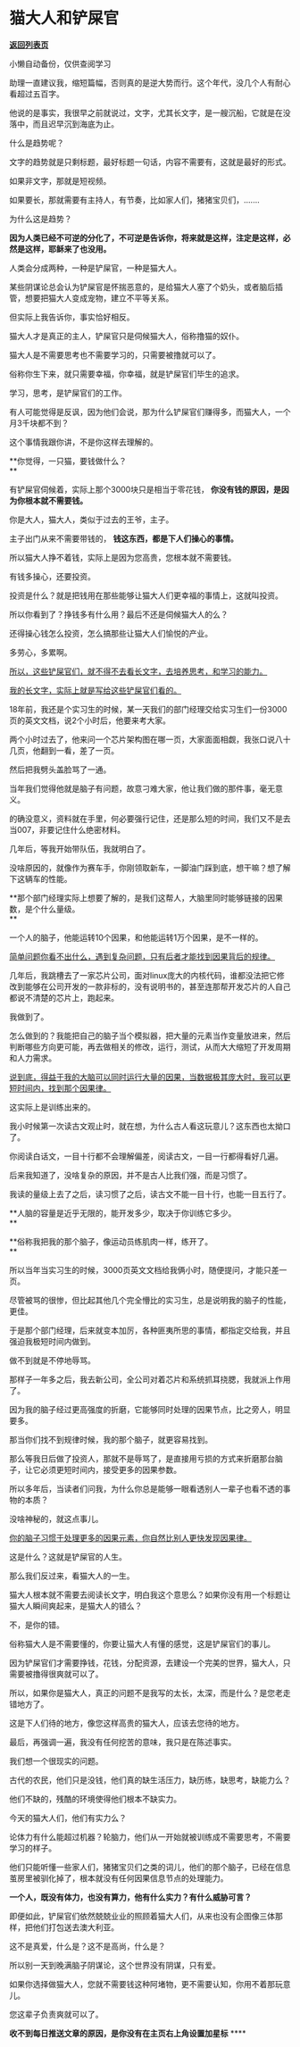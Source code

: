 # 猫大人和铲屎官

[**返回列表页**](/gzh/记忆承载3)

小懒自动备份，仅供查阅学习

助理一直建议我，缩短篇幅，否则真的是逆大势而行。这个年代，没几个人有耐心看超过五百字。

他说的是事实，我很早之前就说过，文字，尤其长文字，是一艘沉船，它就是在没落中，而且迟早沉到海底为止。

什么是趋势呢？  

文字的趋势就是只剩标题，最好标题一句话，内容不需要有，这就是最好的形式。

如果非文字，那就是短视频。

如果要长，那就需要有主持人，有节奏，比如家人们，猪猪宝贝们，.......  

为什么这是趋势？  

 **因为人类已经不可逆的分化了，不可逆是告诉你，将来就是这样，注定是这样，必然是这样，耶稣来了也没用。**

人类会分成两种，一种是铲屎官，一种是猫大人。

某些阴谋论总会认为铲屎官是怀揣恶意的，是给猫大人塞了个奶头，或者脑后插管，想要把猫大人变成宠物，建立不平等关系。

但实际上我告诉你，事实恰好相反。

猫大人才是真正的主人，铲屎官只是伺候猫大人，俗称撸猫的奴仆。  

猫大人是不需要思考也不需要学习的，只需要被撸就可以了。  

俗称你生下来，就只需要幸福，你幸福，就是铲屎官们毕生的追求。  

学习，思考，是铲屎官们的工作。  

有人可能觉得是反讽，因为他们会说，那为什么铲屎官们赚得多，而猫大人，一个月3千块都不到？  

这个事情我跟你讲，不是你这样去理解的。  

 **你觉得，一只猫，要钱做什么？  
**

有铲屎官伺候着，实际上那个3000块只是相当于零花钱， **你没有钱的原因，是因为你根本就不需要钱。**

你是大人，猫大人，类似于过去的王爷，主子。

主子出门从来不需要带钱的， **钱这东西，都是下人们操心的事情。**

所以猫大人挣不着钱，实际上是因为您高贵，您根本就不需要钱。  

有钱多操心，还要投资。

投资是什么？就是把钱用在那些能够让猫大人们更幸福的事情上，这就叫投资。

所以你看到了？挣钱多有什么用？最后不还是伺候猫大人的么？  

还得操心钱怎么投资，怎么搞那些让猫大人们愉悦的产业。  

多劳心，多累啊。  

[所以，这些铲屎官们，就不得不去看长文字，去培养思考，和学习的能力。](http://mp.weixin.qq.com/s?__biz=Mzg4MTg2MzU3Mg==&mid=2247484385&idx=1&sn=cb6e6bfdfe203dfe787896531af6a949&chksm=cf5e3d1af829b40c1312ff5ef45d923fd7040ab3aee7ac86a7addd5c3050c065fa16b3e7cf84&scene=21#wechat_redirect)

[我的长文字，实际上就是写给这些铲屎官们看的。  
](http://mp.weixin.qq.com/s?__biz=Mzg4MTg2MzU3Mg==&mid=2247484385&idx=1&sn=cb6e6bfdfe203dfe787896531af6a949&chksm=cf5e3d1af829b40c1312ff5ef45d923fd7040ab3aee7ac86a7addd5c3050c065fa16b3e7cf84&scene=21#wechat_redirect)

18年前，我还是个实习生的时候，某一天我们的部门经理交给实习生们一份3000页的英文文档，说2个小时后，他要来考大家。

两个小时过去了，他来问一个芯片架构图在哪一页，大家面面相觑，我张口说八十几页，他翻到一看，差了一页。  

然后把我劈头盖脸骂了一通。

当年我们觉得他就是脑子有问题，故意刁难大家，他让我们做的那件事，毫无意义。  

的确没意义，资料就在手里，何必要强行记住，还是那么短的时间，我们又不是去当007，非要记住什么绝密材料。  

几年后，等我开始带队伍，我就明白了。  

没啥原因的，就像作为赛车手，你刚领取新车，一脚油门踩到底，想干嘛？想了解下这辆车的性能。  

 **那个部门经理实际上想要了解的，是我们这帮人，大脑里同时能够链接的因果数，是个什么量级。  
**

一个人的脑子，他能运转10个因果，和他能运转1万个因果，是不一样的。  

[简单问题你看不出什么，遇到复杂问题，只有后者才能找到因果背后的规律。](http://mp.weixin.qq.com/s?__biz=MzkwMzQ1MzczOQ==&mid=2247484142&idx=1&sn=1ed4c39fa11da58fdd7ecb1a9d0cc844&chksm=c0974faaf7e0c6bc695ca325edac04e31fa539e74a6d173093bc5e6f4bae48e03fdd885ac0dd&scene=21#wechat_redirect)

几年后，我跳槽去了一家芯片公司，面对linux庞大的内核代码，谁都没法把它修改到能够在公司开发的一款非标的，没有说明书的，甚至连那帮开发芯片的人自己都说不清楚的芯片上，跑起来。  

我做到了。

怎么做到的？我能把自己的脑子当个模拟器，把大量的元素当作变量放进来，然后判断哪些方向更可能，再去做相关的修改，运行，测试，从而大大缩短了开发周期和人力需求。  

[说到底，得益于我的大脑可以同时运行大量的因果，当数据极其庞大时，我可以更短时间内，找到那个因果律。  
](http://mp.weixin.qq.com/s?__biz=MzkwMzQ1MzczOQ==&mid=2247484142&idx=1&sn=1ed4c39fa11da58fdd7ecb1a9d0cc844&chksm=c0974faaf7e0c6bc695ca325edac04e31fa539e74a6d173093bc5e6f4bae48e03fdd885ac0dd&scene=21#wechat_redirect)

这实际上是训练出来的。  

我小时候第一次读古文观止时，就在想，为什么古人看这玩意儿？这东西也太拗口了。  

你阅读白话文，一目十行都不会理解偏差，阅读古文，一目一行都得看好几遍。  

后来我知道了，没啥复杂的原因，并不是古人比我们强，而是习惯了。  

我读的量级上去了之后，读习惯了之后，读古文不能一目十行，也能一目五行了。

 **人脑的容量是近乎无限的，能开发多少，取决于你训练它多少。  
**

 **俗称我把我的那个脑子，像运动员练肌肉一样，练开了。  
**

所以当年当实习生的时候，3000页英文文档给我俩小时，随便提问，才能只差一页。  

尽管被骂的很惨，但比起其他几个完全懵比的实习生，总是说明我的脑子的性能，更佳。

于是那个部门经理，后来就变本加厉，各种匪夷所思的事情，都指定交给我，并且强迫我极短时间内做到。

做不到就是不停地辱骂。  

那样子一年多之后，我去新公司，全公司对着芯片和系统抓耳挠腮，我就派上作用了。  

因为我的脑子经过更高强度的折磨，它能够同时处理的因果节点，比之旁人，明显要多。

那当你们找不到规律时候，我的那个脑子，就更容易找到。  

那么等我日后做了投资人，那就不是辱骂了，是直接用亏损的方式来折磨那台脑子，让它必须更短时间内，接受更多的因果参数。  

所以多年后，当读者们问我，为什么你总是能够一眼看透别人一辈子也看不透的事物的本质？  

没啥神秘的，就这点事儿。

[你的脑子习惯于处理更多的因果元素，你自然比别人更快发现因果律。  
](http://mp.weixin.qq.com/s?__biz=MzkwMzQ1MzczOQ==&mid=2247484142&idx=1&sn=1ed4c39fa11da58fdd7ecb1a9d0cc844&chksm=c0974faaf7e0c6bc695ca325edac04e31fa539e74a6d173093bc5e6f4bae48e03fdd885ac0dd&scene=21#wechat_redirect)

这是什么？这就是铲屎官的人生。  

那么我们反过来，看猫大人的一生。  

猫大人根本就不需要去阅读长文字，明白我这个意思么？如果你没有用一个标题让猫大人瞬间爽起来，是猫大人的错么？

不，是你的错。

俗称猫大人是不需要懂的，你要让猫大人有懂的感觉，这是铲屎官们的事儿。  

因为铲屎官们才需要挣钱，花钱，分配资源，去建设一个完美的世界，猫大人，只需要被撸得很爽就可以了。  

所以，如果你是猫大人，真正的问题不是我写的太长，太深，而是什么？是您老走错地方了。  

这是下人们待的地方，像您这样高贵的猫大人，应该去您待的地方。  

最后，再强调一遍，我没有任何挖苦的意味，我只是在陈述事实。  

我们想一个很现实的问题。  

古代的农民，他们只是没钱，他们真的缺生活压力，缺历练，缺思考，缺能力么？

他们不缺的，残酷的环境使得他们根本不缺实力。

今天的猫大人们，他们有实力么？  

论体力有什么能超过机器？轮脑力，他们从一开始就被训练成不需要思考，不需要学习的样子。  

他们只能听懂一些家人们，猪猪宝贝们之类的词儿，他们的那个脑子，已经在信息茧房里被驯化掉了，根本就没有任何因果信息节点的处理能力。

 **一个人，既没有体力，也没有算力，他有什么实力？有什么威胁可言？**

即便如此，铲屎官们依然兢兢业业的照顾着猫大人们，从来也没有企图像三体那样，把他们打包送去澳大利亚。

这不是真爱，什么是？这不是高尚，什么是？

所以别一天到晚满脑子阴谋论，这个世界没有阴谋，只有爱。  

如果你选择做猫大人，您就不需要钱这种阿堵物，更不需要认知，你用不着那玩意儿。  

您这辈子负责爽就可以了。

 **收不到每日推送文章的原因，是你没有在主页右上角设置加星标** ****

